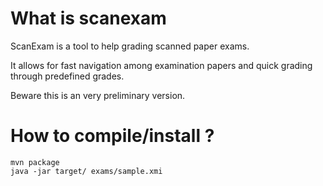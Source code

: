 # What is scanexam

ScanExam is a tool to help grading scanned paper exams. 

It allows for fast navigation among examination papers and quick grading through predefined grades.


Beware this is an very preliminary version.  

# How to compile/install ?

```
mvn package
java -jar target/ exams/sample.xmi
``` 


 
 